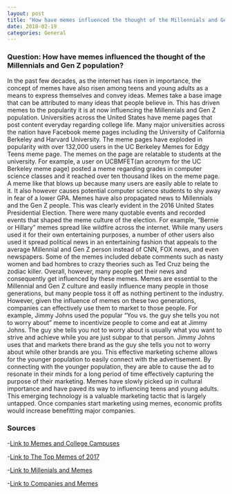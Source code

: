 ```yaml
---
layout: post
title: "How have memes influenced the thought of the Millennials and Gen Z population?"
date: 2018-02-19
categories: General
---
```


### Question: How have memes influenced the thought of the Millennials and Gen Z population?

In the past few decades, as the internet has risen in importance, the concept of memes have also risen among teens and young adults as a means to express themselves and convey ideas. Memes take a base image that can be attributed to many ideas that people believe in. This has driven memes to the popularity it is at now influencing the Millennials and Gen Z population.
Universities across the United States have meme pages that post content everyday regarding college life. Many major universities across the nation have Facebook meme pages including the University of California Berkeley and Harvard University. The meme pages have exploded in popularity with over 132,000 users in the UC Berkeley Memes for Edgy Teens meme page. The memes on the page are relatable to students at the university. For example, a user on UCBMFET(an acronym for the UC Berkeley meme page) posted a meme regarding grades in computer science classes and it reached over ten thousand likes on the meme page. A meme like that blows up because many users are easily able to relate to it. It also however causes potential computer science students to shy away in fear of a lower GPA.
Memes have also propagated news to Millennials and the Gen Z people. This was clearly evident in the 2016 United States Presidential Election. There were many quotable events and recorded events that shaped the meme culture of the election. For example, “Bernie or Hillary” memes spread like wildfire across the internet. While many users used it for their own entertaining purposes, a number of other users also used it spread political news in an entertaining fashion that appeals to the average Millennial and Gen Z person instead of CNN, FOX news, and even newspapers. Some of the memes included debate comments such as nasty women and bad hombres to crazy theories such as Ted Cruz being the zodiac killer. Overall, however, many people get their news and consequently get influenced by these memes.
Memes are essential to the Millennial and Gen Z culture and easily influence many people in those generations, but many people toss it off as nothing pertinent to the industry. However, given the influence of memes on these two generations, companies can effectively use them to market to those people. For example, Jimmy Johns used the popular “You vs. the guy she tells you not to worry about” meme to incentivize people to come and eat at Jimmy Johns. The guy she tells you not to worry about is usually what you want to strive and achieve while you are just subpar to that person. Jimmy Johns uses that and markets there brand as the guy she tells you not to worry about while other brands are you. This effective marketing scheme allows for the younger population to easily connect with the advertisement. By connecting with the younger population, they are able to cause the ad to resonate in their minds for a long period of time effectively capturing the purpose of their marketing.
Memes have slowly picked up in cultural importance and have paved its way to influencing teens and young adults. This emerging technology is a valuable marketing tactic that is largely untapped. Once companies start marketing using memes, economic profits would increase benefitting major companies.


### Sources

-[Link to Memes and College Campuses](http://college.usatoday.com/2017/06/06/its-not-just-harvard-heres-a-look-inside-college-meme-culture/)

-[Link to The Top Memes of 2017](https://www.thrillist.com/entertainment/nation/best-memes-2017)

-[Link to Millenials and Memes](https://www.theodysseyonline.com/millennials-meme-generation)

-[Link to Companies and Memes](https://blog.hootsuite.com/brands-making-the-most-of-memes/)

